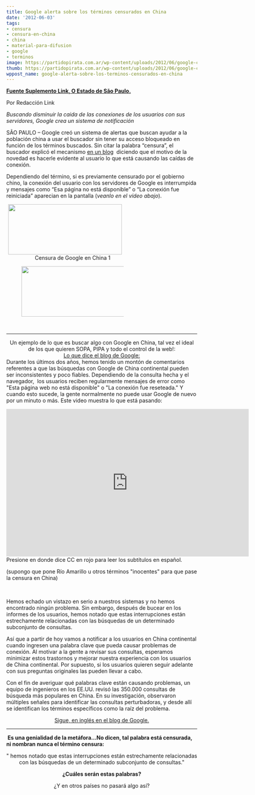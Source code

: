 ```yaml
---
title: Google alerta sobre los términos censurados en China
date: '2012-06-03'
tags:
- censura
- censura-en-china
- china
- material-para-difusion
- google
- terminos
image: https://partidopirata.com.ar/wp-content/uploads/2012/06/google-china1.png
thumb: https://partidopirata.com.ar/wp-content/uploads/2012/06/google-china1-150x150.png
wppost_name: google-alerta-sobre-los-terminos-censurados-en-china
---
```


<strong><a href="http://blogs.estadao.com.br/link/google-alerta-sobre-termos-censurados-na-china/" target="_blank">Fuente Suplemento Link, O Estado de São Paulo.</a></strong>

Por Redacción Link

<em>Buscando disminuir la caida de las conexiones de los usuarios con sus servidores, Google crea un sistema de notificación</em>

SÃO PAULO – Google creó un sistema de alertas que buscan ayudar a la población china a usar el buscador sin tener su acceso bloqueado en función de los términos buscados. Sin citar la palabra “censura”, el buscador explicó el mecanismo <a href="http://insidesearch.blogspot.com.br/2012/05/better-search-in-mainland-china.html">en un blog</a>  diciendo que el motivo de la novedad es hacerle evidente al usuario lo que está causando las caídas de conexión.

Dependiendo del término, si es previamente censurado por el gobierno chino, la conexión del usuario con los servidores de Google es interrumpida y mensajes como “Esa página no está disponible” o “La conexión fue reiniciada” aparecian en la pantalla (<em>veanlo en el vídeo abajo</em>).
<div class="mceTemp mceIEcenter" style="text-align: center;"><dl id="attachment_4612" class="wp-caption  aligncenter" style="width: 310px;"><dt class="wp-caption-dt"><a href="https://partidopirata.com.ar/wp-content/uploads/2012/06/google-china1.png"><img class=" wp-image-4612" title="google-china1" src="https://partidopirata.com.ar/wp-content/uploads/2012/06/google-china1-300x133.png" alt="" width="300" height="133" /></a></dt><dd class="wp-caption-dd">Censura de Google en China 1

<a href="https://partidopirata.com.ar/wp-content/uploads/2012/06/google-china2.png"><img class="size-medium wp-image-4613" title="google-china2" src="https://partidopirata.com.ar/wp-content/uploads/2012/06/google-china2-300x133.png" alt="" width="300" height="133" /></a>


</dd></dl></div>
&nbsp;

<hr />

<center>
Un ejemplo de lo que es buscar algo con Google en China, tal vez el ideal de los que quieren SOPA, PIPA y todo el control de la web!:</center><center></center><center><a href="http://insidesearch.blogspot.com/2012/05/better-search-in-mainland-china.html" target="_blank">Lo que dice el blog de Google:</a></center>Durante los últimos dos años, hemos tenido un montón de comentarios referentes a que las búsquedas con Google de China continental pueden ser inconsistentes y poco fiables. Dependiendo de la consulta hecha y el navegador,  los usuarios reciben regularmente mensajes de error como "Esta página web no está disponible" o "La conexión fue reseteada." Y cuando esto sucede, la gente normalmente no puede usar Google de nuevo por un minuto o más. Este video muestra lo que está pasando:

<object style="height: 390px; width: 640px;" width="640" height="360" classid="clsid:d27cdb6e-ae6d-11cf-96b8-444553540000" codebase="http://download.macromedia.com/pub/shockwave/cabs/flash/swflash.cab#version=6,0,40,0"><param name="allowFullScreen" value="true" /><param name="allowScriptAccess" value="always" /><param name="src" value="https://www.youtube.com/v/vqPvNOv_tz4?version=3&amp;feature=player_embedded" /><param name="allowfullscreen" value="true" /><param name="allowscriptaccess" value="always" /><embed style="height: 390px; width: 640px;" width="640" height="360" type="application/x-shockwave-flash" src="https://www.youtube.com/v/vqPvNOv_tz4?version=3&amp;feature=player_embedded" allowFullScreen="true" allowScriptAccess="always" allowfullscreen="true" allowscriptaccess="always" /></object>
Presione en donde dice CC en rojo para leer los subtítulos en español.

(supongo que pone Río Amarillo u otros términos "inocentes" para que pase la censura en China)

&nbsp;

Hemos echado un vistazo en serio a nuestros sistemas y no hemos encontrado ningún problema. Sin embargo, después de bucear en los informes de los usuarios, hemos notado que estas interrupciones están estrechamente relacionadas con las búsquedas de un determinado subconjunto de consultas.

Así que a partir de hoy vamos a notificar a los usuarios en China continental cuando ingresen una palabra clave que pueda causar problemas de conexión. Al motivar a la gente a revisar sus consultas, esperamos minimizar estos trastornos y mejorar nuestra experiencia con los usuarios de China continental. Por supuesto, si los usuarios quieren seguir adelante con sus preguntas originales las pueden llevar a cabo.
<p style="text-align: left;">Con el fin de averiguar qué palabras clave están causando problemas, un equipo de ingenieros en los EE.UU. revisó las 350.000 consultas de búsqueda más populares en China. En su investigación, observaron múltiples señales para identificar las consultas perturbadoras, y desde allí se identifican los términos específicos como la raíz del problema.</p>
<p style="text-align: center;"><a href="http://insidesearch.blogspot.com/2012/05/better-search-in-mainland-china.html" target="_blank">Sigue, en inglés en el blog de Google.</a></p>


<hr />

<strong> Es una genialidad de la metáfora...No dicen, tal palabra está censurada, ni nombran nunca el término censura:</strong>
<p style="text-align: center;">" hemos notado que estas interrupciones están estrechamente relacionadas con las búsquedas de un determinado subconjunto de consultas."</p>
<p style="text-align: center;"><strong>¿Cuáles serán estas palabras?</strong></p>
<p style="text-align: center;">¿Y en otros países no pasará algo así?</p>
&nbsp;
